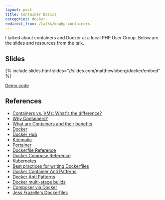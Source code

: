 ```yaml
---
layout: post
title: Container Basics
categories: docker
redirect_from: /talks/mnphp-containers
---
```

I talked about containers and Docker at a local PHP User Group. Below are the
slides and resources from the talk.

## Slides

{% include slides.html slides="//slides.com/matthewloberg/docker/embed" %}

[Demo code](https://github.com/mloberg/laravel-docker-compose-example)

## References

* [Containers vs. VMs: What's the difference?](https://blog.netapp.com/blogs/containers-vs-vms/)
* [Why Containers?](https://pantheon.io/platform/why-containers)
* [What are Containers and their benefits](https://cloud.google.com/containers/)
* [Docker](https://www.docker.com/get-started)
* [Docker Hub](https://hub.docker.com/)
* [Kitematic](https://github.com/docker/kitematic)
* [Portainer](https://portainer.io/)
* [Dockerfile Reference](https://docs.docker.com/engine/reference/builder/)
* [Docker Compose Reference](https://docs.docker.com/compose/compose-file/)
* [Kubernetes](https://kubernetes.io/)
* [Best practices for writing Dockerfiles](https://docs.docker.com/develop/develop-images/dockerfile_best-practices/)
* [Docker Container Anti Patterns](http://blog.arungupta.me/docker-container-anti-patterns/)
* [Docker Anti Patterns](https://gist.github.com/Faheetah/a2a401a01d2d56fa7d1a9d7ab0d2831b)
* [Docker multi-stage builds](https://docs.docker.com/develop/develop-images/multistage-build/)
* [Composer via Docker](https://github.com/mloberg/dotfiles/blob/f24f3239af62044ea1ac0d018c822224dddc499b/bash.d/php.bash#L10)
* [Jess Frazelle's Dockerfiles](https://github.com/jessfraz/dockerfiles)
